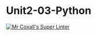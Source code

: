 # Unit2-03-Python
[![Mr Coxall's Super Linter](https://github.com/ICS3C-Programming-EnochA/Unit2-03-Python/workflows/Mr%20Coxall's%20Super%20Linter/badge.svg)](https://github.com/ICS3C-Programming-EnochA/Unit2-03-Python/actions/)

